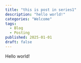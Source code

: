 ```yaml
---
title: "this is post in series1"
description: "hello world!"
categories: "Welcome"
tags:
  - Blog
  - Posting
published: 2025-01-01
draft: false
---
```


Hello world!
